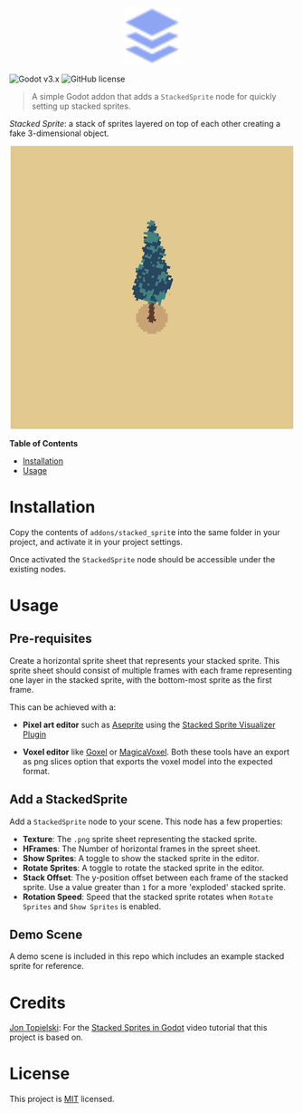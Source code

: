 <p align="center">
 <img width="20%" height="20%" src="addons/stacked_sprite/icon.svg">
</p>

![Godot v3.x](https://img.shields.io/badge/Godot-v3.x-%23478cbf?logo=godot-engine&logoColor=white&style=flat-square) 
![GitHub license](https://img.shields.io/badge/license-MIT-478cbf?style=flat-square)

> A simple Godot addon that adds a `StackedSprite` node for quickly setting up stacked sprites.

*Stacked Sprite*: a stack of sprites layered on top of each other creating a fake  3-dimensional object.

<p align="center">
  <img src="stacked_sprite_demo.gif">
</p>

**Table of Contents**
 - [Installation](#installation)
 - [Usage](#usage)

# Installation

Copy the contents of `addons/stacked_sprit`e into the same folder in your project, and activate it in your project settings.

Once activated the `StackedSprite` node should be accessible under the existing nodes.

# Usage

## Pre-requisites

Create a horizontal sprite sheet that represents your stacked sprite. This sprite sheet should consist of multiple frames with each frame representing one layer in the stacked sprite, with the bottom-most sprite as the first frame.

This can be achieved with a:

- **Pixel art editor** such as [Aseprite](https://www.aseprite.org/) using the [Stacked Sprite Visualizer Plugin](https://github.com/jontopielski/aseprite-stacked-sprite-visualizer)

- **Voxel editor** like [Goxel](https://goxel.xyz/) or [MagicaVoxel](https://ephtracy.github.io/). Both these tools have an export as png slices option that exports the voxel model into the expected format.

## Add a StackedSprite

Add a `StackedSprite` node to your scene. This node has a few properties:

- **Texture**: The `.png` sprite sheet representing the stacked sprite.
- **HFrames**: The Number of horizontal frames in the spreet sheet.
- **Show Sprites**: A toggle to show the stacked sprite in the editor.
- **Rotate Sprites**: A toggle to rotate the stacked sprite in the editor.
- **Stack Offset**: The y-position offset between each frame of the stacked sprite. Use a value greater than `1` for a more 'exploded' stacked sprite.
- **Rotation Speed**: Speed that the stacked sprite rotates when `Rotate Sprites` and `Show Sprites` is enabled.

## Demo Scene

A demo scene is included in this repo which includes an example stacked sprite for reference.

# Credits

[Jon Topielski](https://twitter.com/jontopielski): For the [Stacked Sprites in Godot](https://youtu.be/_Z5eg9UvLRw?si=cpbfdlwlN89V9gII) video tutorial that this project is based on.

# License

This project is [MIT](LICENSE.md) licensed.